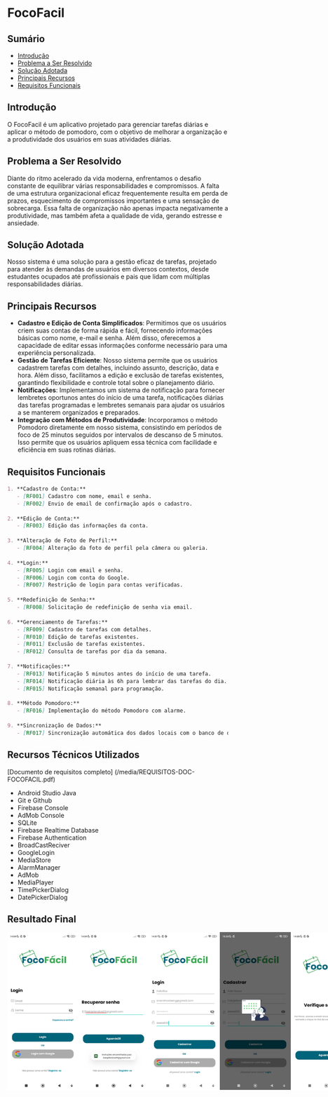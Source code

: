 # FocoFacil

## Sumário

- [Introdução](#introdução)
- [Problema a Ser Resolvido](#problema-a-ser-resolvido)
- [Solução Adotada](#solução-adotada)
- [Principais Recursos](#principais-recursos)
- [Requisitos Funcionais](#requisitos-funcionais)

## Introdução
<a id="introdução"></a>

O FocoFacil é um aplicativo projetado para gerenciar tarefas diárias e aplicar o método de pomodoro, com o objetivo de melhorar a organização e a produtividade dos usuários em suas atividades diárias.

## Problema a Ser Resolvido
<a id="problema-a-ser-resolvido"></a>

Diante do ritmo acelerado da vida moderna, enfrentamos o desafio constante de equilibrar várias responsabilidades e compromissos. A falta de uma estrutura organizacional eficaz frequentemente resulta em perda de prazos, esquecimento de compromissos importantes e uma sensação de sobrecarga. Essa falta de organização não apenas impacta negativamente a produtividade, mas também afeta a qualidade de vida, gerando estresse e ansiedade.

## Solução Adotada
<a id="solução-adotada"></a>

Nosso sistema é uma solução para a gestão eficaz de tarefas, projetado para atender às demandas de usuários em diversos contextos, desde estudantes ocupados até profissionais e pais que lidam com múltiplas responsabilidades diárias. 

## Principais Recursos
<a id="principais-recursos"></a>

- **Cadastro e Edição de Conta Simplificados**: Permitimos que os usuários criem suas contas de forma rápida e fácil, fornecendo informações básicas como nome, e-mail e senha. Além disso, oferecemos a capacidade de editar essas informações conforme necessário para uma experiência personalizada.
- **Gestão de Tarefas Eficiente**: Nosso sistema permite que os usuários cadastrem tarefas com detalhes, incluindo assunto, descrição, data e hora. Além disso, facilitamos a edição e exclusão de tarefas existentes, garantindo flexibilidade e controle total sobre o planejamento diário.
- **Notificações**: Implementamos um sistema de notificação para fornecer lembretes oportunos antes do início de uma tarefa, notificações diárias das tarefas programadas e lembretes semanais para ajudar os usuários a se manterem organizados e preparados.
- **Integração com Métodos de Produtividade**: Incorporamos o método Pomodoro diretamente em nosso sistema, consistindo em períodos de foco de 25 minutos seguidos por intervalos de descanso de 5 minutos. Isso permite que os usuários apliquem essa técnica com facilidade e eficiência em suas rotinas diárias.

## Requisitos Funcionais
<a id="requisitos-funcionais"></a>

```markdown
1. **Cadastro de Conta:**
   - [RF001] Cadastro com nome, email e senha.
   - [RF002] Envio de email de confirmação após o cadastro.

2. **Edição de Conta:**
   - [RF003] Edição das informações da conta.

3. **Alteração de Foto de Perfil:**
   - [RF004] Alteração da foto de perfil pela câmera ou galeria.

4. **Login:**
   - [RF005] Login com email e senha.
   - [RF006] Login com conta do Google.
   - [RF007] Restrição de login para contas verificadas.

5. **Redefinição de Senha:**
   - [RF008] Solicitação de redefinição de senha via email.

6. **Gerenciamento de Tarefas:**
   - [RF009] Cadastro de tarefas com detalhes.
   - [RF010] Edição de tarefas existentes.
   - [RF011] Exclusão de tarefas existentes.
   - [RF012] Consulta de tarefas por dia da semana.

7. **Notificações:**
   - [RF013] Notificação 5 minutos antes do início de uma tarefa.
   - [RF014] Notificação diária às 6h para lembrar das tarefas do dia.
   - [RF015] Notificação semanal para programação.

8. **Método Pomodoro:**
   - [RF016] Implementação do método Pomodoro com alarme.

9. **Sincronização de Dados:**
   - [RF017] Sincronização automática dos dados locais com o banco de dados.
```
## Recursos Técnicos Utilizados
<a id="recursos-técnicos-utilizados"></a>

[Documento de requisitos completo] (/media/REQUISITOS-DOC-FOCOFACIL.pdf)

- Android Studio Java
- Git e Github
- Firebase Console
- AdMob Console
- SQLite
- Firebase Realtime Database
- Firebase Authentication
- BroadCastReciver
- GoogleLogin
- MediaStore
- AlarmManager
- AdMob
- MediaPlayer
- TimePickerDialog
- DatePickerDialog

## Resultado Final  
<a id="resultado-final"></a>

<div style="display: flex">
  <img src="/media/FocoFacil1.jpeg" width="200px" height="360px" />    
  <img src="/media/FocoFacil2.jpeg" width="200px" height="360px"  />    
  <img src="/media/FocoFacil3.jpeg" width="200px" height="360px"  />    
  <img src="/media/FocoFacil4.jpeg" width="200px" height="360px"  />    
  <img src="/media/FocoFacil5.jpeg" width="200px" height="360px"  />    
  <img src="/media/FocoFacil6.jpeg" width="200px" height="360px"  />    
  <img src="/media/FocoFacil7.jpeg" width="200px" height="360px"  />    
  <img src="/media/FocoFacil8.jpeg" width="200px" height="360px"  />    
  <img src="/media/FocoFacil9.jpeg" width="200px" height="360px"  />    
  <img src="/media/FocoFacil10.jpeg" width="200px" height="360px"  />    
  <img src="/media/FocoFacil11.jpeg" width="200px" height="360px"  />    
  <img src="/media/FocoFacil12.jpeg" width="200px" height="360px"  />    
  <img src="/media/FocoFacil13.jpeg" width="200px" height="360px"  />    
</div>





 

